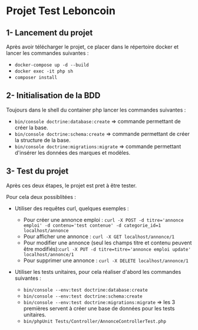 # Projet Test Leboncoin

## 1- Lancement du projet

Après avoir télécharger le projet, ce placer dans le répertoire docker et lancer les commandes suivantes :
 - `docker-compose up -d --build`
 - `docker exec -it php sh`
 - `composer install`

## 2- Initialisation de la BDD

Toujours dans le shell du container php lancer les commandes suivantes :
- `bin/console doctrine:database:create` => commande permettant de créer la base.
- `bin/console doctrine:schema:create` => commande permettant de créer la structure de la base.
- `bin/console doctrine:migrations:migrate` => commande permettant d'insérer les données des marques et modèles.

## 3- Test du projet
Après ces deux étapes, le projet est pret à être tester.

Pour cela deux possiblitées : 

- Utiliser des requêtes curl, quelques exemples :
  
  - Pour créer une annonce emploi : `curl -X POST -d titre='annonce emploi' -d contenu='test contenue' -d categorie_id=1 localhost/annonce`
  - Pour afficher une annonce : `curl -X GET localhost/annonce/1`
  - Pour modifier une annonce (seul les champs titre et contenu peuvent être modifiés):`curl -X PUT -d titre=titre='annonce emploi update' localhost/annonce/1`
  - Pour supprimer une annonce : `curl -X DELETE localhost/annonce/1`

- Utiliser les tests unitaires, pour cela réaliser d'abord les commandes suivantes : 
  - `bin/console --env:test doctrine:database:create`
  - `bin/console --env:test doctrine:schema:create`
  - `bin/console --env:test doctrine:migrations:migrate` => les 3 premières servent à créer une base de données pour les tests unitaires.
  - `bin/phpUnit Tests/Controller/AnnonceControllerTest.php`

